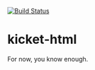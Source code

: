 [![Build Status](https://travis-ci.com/ilkemerol/kicket-html.svg?branch=master)](https://travis-ci.com/ilkemerol/kicket-html)

# kicket-html

For now, you know enough.
